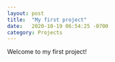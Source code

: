 ```yaml
---
layout: post
title:  "My first project"
date:   2020-10-19 06:54:25 -0700
category: Projects
---
```

Welcome to my first project!